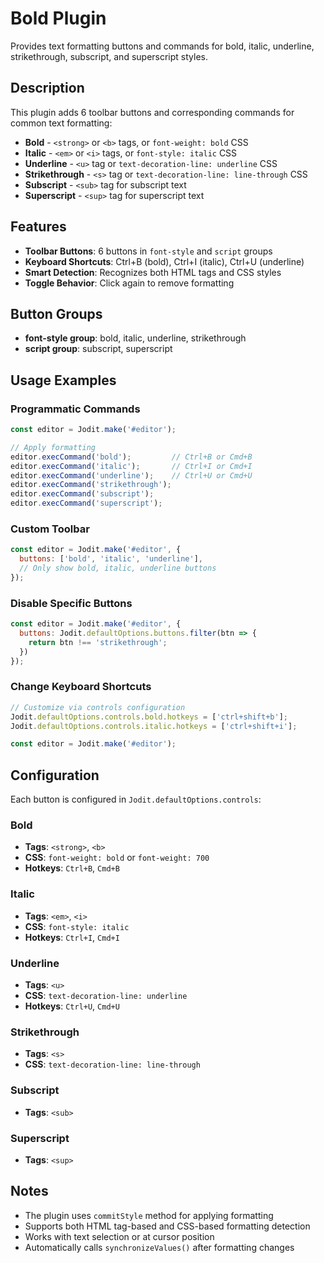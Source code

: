 # Bold Plugin

Provides text formatting buttons and commands for bold, italic, underline, strikethrough, subscript, and superscript styles.

## Description

This plugin adds 6 toolbar buttons and corresponding commands for common text formatting:
- **Bold** - `<strong>` or `<b>` tags, or `font-weight: bold` CSS
- **Italic** - `<em>` or `<i>` tags, or `font-style: italic` CSS
- **Underline** - `<u>` tag or `text-decoration-line: underline` CSS
- **Strikethrough** - `<s>` tag or `text-decoration-line: line-through` CSS
- **Subscript** - `<sub>` tag for subscript text
- **Superscript** - `<sup>` tag for superscript text

## Features

- **Toolbar Buttons**: 6 buttons in `font-style` and `script` groups
- **Keyboard Shortcuts**: Ctrl+B (bold), Ctrl+I (italic), Ctrl+U (underline)
- **Smart Detection**: Recognizes both HTML tags and CSS styles
- **Toggle Behavior**: Click again to remove formatting

## Button Groups

- **font-style group**: bold, italic, underline, strikethrough
- **script group**: subscript, superscript

## Usage Examples

### Programmatic Commands

```javascript
const editor = Jodit.make('#editor');

// Apply formatting
editor.execCommand('bold');         // Ctrl+B or Cmd+B
editor.execCommand('italic');       // Ctrl+I or Cmd+I
editor.execCommand('underline');    // Ctrl+U or Cmd+U
editor.execCommand('strikethrough');
editor.execCommand('subscript');
editor.execCommand('superscript');
```

### Custom Toolbar

```javascript
const editor = Jodit.make('#editor', {
  buttons: ['bold', 'italic', 'underline'],
  // Only show bold, italic, underline buttons
});
```

### Disable Specific Buttons

```javascript
const editor = Jodit.make('#editor', {
  buttons: Jodit.defaultOptions.buttons.filter(btn => {
    return btn !== 'strikethrough';
  })
});
```

### Change Keyboard Shortcuts

```javascript
// Customize via controls configuration
Jodit.defaultOptions.controls.bold.hotkeys = ['ctrl+shift+b'];
Jodit.defaultOptions.controls.italic.hotkeys = ['ctrl+shift+i'];

const editor = Jodit.make('#editor');
```

## Configuration

Each button is configured in `Jodit.defaultOptions.controls`:

### Bold
- **Tags**: `<strong>`, `<b>`
- **CSS**: `font-weight: bold` or `font-weight: 700`
- **Hotkeys**: `Ctrl+B`, `Cmd+B`

### Italic
- **Tags**: `<em>`, `<i>`
- **CSS**: `font-style: italic`
- **Hotkeys**: `Ctrl+I`, `Cmd+I`

### Underline
- **Tags**: `<u>`
- **CSS**: `text-decoration-line: underline`
- **Hotkeys**: `Ctrl+U`, `Cmd+U`

### Strikethrough
- **Tags**: `<s>`
- **CSS**: `text-decoration-line: line-through`

### Subscript
- **Tags**: `<sub>`

### Superscript
- **Tags**: `<sup>`

## Notes

- The plugin uses `commitStyle` method for applying formatting
- Supports both HTML tag-based and CSS-based formatting detection
- Works with text selection or at cursor position
- Automatically calls `synchronizeValues()` after formatting changes

